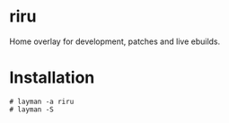 # riru
Home overlay for development, patches and live ebuilds.

# Installation
```console
# layman -a riru
# layman -S
```
